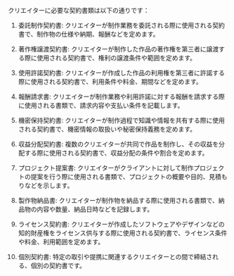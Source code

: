 クリエイターに必要な契約書類は以下の通りです：

1. 委託制作契約書: クリエイターが制作業務を委託される際に使用される契約書で、制作物の仕様や納期、報酬などを定めます。

2. 著作権譲渡契約書: クリエイターが制作した作品の著作権を第三者に譲渡する際に使用される契約書で、権利の譲渡条件や範囲を定めます。

3. 使用許諾契約書: クリエイターが作成した作品の利用権を第三者に許諾する際に使用される契約書で、利用条件や料金、期間などを定めます。

4. 報酬請求書: クリエイターが制作業務や利用許諾に対する報酬を請求する際に使用される書類で、請求内容や支払い条件を記載します。

5. 機密保持契約書: クリエイターが制作過程で知識や情報を共有する際に使用される契約書で、機密情報の取扱いや秘密保持義務を定めます。

6. 収益分配契約書: 複数のクリエイターが共同で作品を制作し、その収益を分配する際に使用される契約書で、収益分配の条件や割合を定めます。

7. プロジェクト提案書: クリエイターがクライアントに対して制作プロジェクトの提案を行う際に使用される書類で、プロジェクトの概要や目的、見積もりなどを示します。

8. 製作物納品書: クリエイターが制作物を納品する際に使用される書類で、納品物の内容や数量、納品日時などを記録します。

9. ライセンス契約書: クリエイターが作成したソフトウェアやデザインなどの知的財産権をライセンス供与する際に使用される契約書で、ライセンス条件や料金、利用範囲を定めます。

10. 個別契約書: 特定の取引や提携に関連するクリエイターとの間で締結される、個別の契約書です。